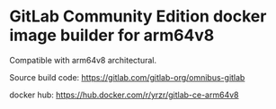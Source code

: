 # GitLab Community Edition docker image builder for arm64v8

Compatible with arm64v8 architectural.

Source build code: https://gitlab.com/gitlab-org/omnibus-gitlab

docker hub: https://hub.docker.com/r/yrzr/gitlab-ce-arm64v8